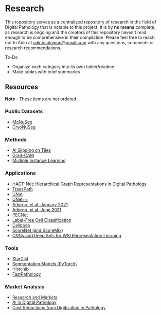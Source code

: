 # Research

This repository serves as a centralized repository of research in the field of Digital Pathology that is notable to this project. It is by <b>no means</b> complete, as research is ongoing and the creators of this repository haven't read enough to be comprehensive in their compilation. Please feel free to reach out to Adin at adinbsolomon@gmail.com with any questions, comments or research recommendations.

To-Do

- Organize each category into its own folder/readme
- Make tables with brief summaries

## Resources

<b>Note</b> - These items are not ordered

### Public Datasets

- [MoNuSeg](https://monuseg.grand-challenge.org/Home/)
- [CryoNuSeg](https://github.com/masih4/CryoNuSeg)

### Methods

- [AI Slipping on Tiles](https://link.springer.com/chapter/10.1007/978-3-030-68763-2_13)
- [Grad-CAM](https://arxiv.org/pdf/1610.02391.pdf)
- [Multiple Instance Learning](https://towardsdatascience.com/attention-based-deep-multiple-instance-learning-1bb3df857e24)

### Applications

- [HACT-Net: Hierarchical Graph Representations in Digital Pathology](https://github.com/histocartography/hact-net)
- [TransPath](https://link.springer.com/chapter/10.1007/978-3-030-87237-3_18)
- [UNet](https://lmb.informatik.uni-freiburg.de/people/ronneber/u-net/)
- [UNet++](https://arxiv.org/pdf/1807.10165.pdf)
- [Adorno, et al. January 2021](scitepress.org/Papers/2021/102419/102419.pdf)
- [Adorno, et al. June 2021](https://www.medrxiv.org/content/10.1101/2021.06.10.21258624v1.full.pdf)
- [PECNet](https://arxiv.org/ftp/arxiv/papers/2103/2103.02015.pdf)
- [Label-Free Cell Classification](https://opg.optica.org/oe/fulltext.cfm?uri=oe-27-10-13706&id=411825)
- [Cellpose](https://www.nature.com/articles/s41592-020-01018-x.pdf)
- [ScoreNet (and ScoreMix)](https://arxiv.org/abs/2202.07570)
- [CNNs and Deep Sets for WSI Representation Learning](https://proceedings.mlr.press/v143/hemati21a/hemati21a.pdf)

### Tools

- [StarDist](https://pypi.org/project/stardist/)
- [Segmentation Models (PyTorch)](https://pypi.org/project/segmentation-models-pytorch/#architectures)
- [Histolab](https://pypi.org/project/histolab/)
- [FastPathology](https://ieeexplore.ieee.org/stamp/stamp.jsp?tp=&arnumber=9399433)

### Market Analysis

- [Research and Markets](https://www.researchandmarkets.com/reports/5137214/anatomic-pathology-market-by-product-and-service?utm_source=CI&utm_medium=PressRelease&utm_code=d88dvm&utm_campaign=1624111+-+Global+Anatomic+Pathology+Industry+Report+2021-2026+-+Emerging+Economies+such+as+China%2c+India%2c+and+Brazil+Expected+to+Offer+Significant+Growth+Opportunities&utm_exec=joca220prd)
- [AI in DIgital Pathology](https://www.ncbi.nlm.nih.gov/pmc/articles/PMC8217761/)
- [Cost Reductions from Digitization in Pathology](https://www.ncbi.nlm.nih.gov/pmc/articles/PMC4168664/)

